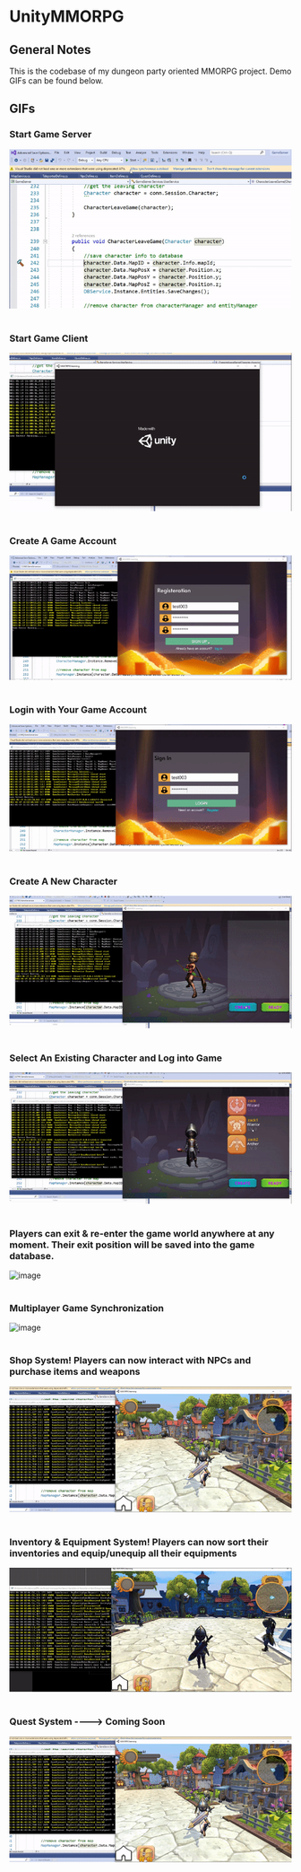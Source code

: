 # UnityMMORPG
## General Notes
This is the codebase of my dungeon party oriented MMORPG project. Demo GIFs can be found below.
<br> 
## GIFs
### Start Game Server
![image](https://github.com/ZackYang-ops/UnityMMORPG/blob/master/Preview/Start_Sever.gif)
<br/>
<br/>
### Start Game Client
![image](https://github.com/ZackYang-ops/UnityMMORPG/blob/master/Preview/Start_Game.gif)
<br/>
<br/>
### Create A Game Account
![image](https://github.com/ZackYang-ops/UnityMMORPG/blob/master/Preview/Sign_Up.gif)
<br/>
<br/>
### Login with Your Game Account
![image](https://github.com/ZackYang-ops/UnityMMORPG/blob/master/Preview/Log_In.gif)
<br/>
<br/>
### Create A New Character
![image](https://github.com/ZackYang-ops/UnityMMORPG/blob/master/Preview/Create_Character.gif)
<br/>
<br/>
### Select An Existing Character and Log into Game
![image](https://github.com/ZackYang-ops/UnityMMORPG/blob/master/Preview/Select_Character.gif)
<br/>
<br/>
### Players can exit & re-enter the game world anywhere at any moment. Their exit position will be saved into the game database.
![image](https://github.com/ZackYang-ops/UnityMMORPG/blob/master/Preview/Restart_Game.gif)
<br/>
<br/>
### Multiplayer Game Synchronization 
![image](https://github.com/ZackYang-ops/UnityMMORPG/blob/master/Preview/Multiplayer_Synchronization.gif)
<br/>
<br/>
### Shop System! Players can now interact with NPCs and purchase items and weapons
![image](https://github.com/ZackYang-ops/UnityMMORPG/blob/master/Preview/Purchase_Item.gif)
<br/>
<br/>
### Inventory & Equipment System! Players can now sort their inventories and equip/unequip all their equipments
![image](https://github.com/ZackYang-ops/UnityMMORPG/blob/master/Preview/Equip_Unequip.gif)
<br/>
<br/>
### Quest System ----> Coming Soon
![image](https://github.com/ZackYang-ops/UnityMMORPG/blob/master/Preview/Purchase_Item.gif)

